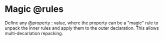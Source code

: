 # Magic @rules

Define any @property : value, where the property can be a "magic" rule to unpack the inner rules and apply them to the outer declaration. This allows multi-decarlation repacking.